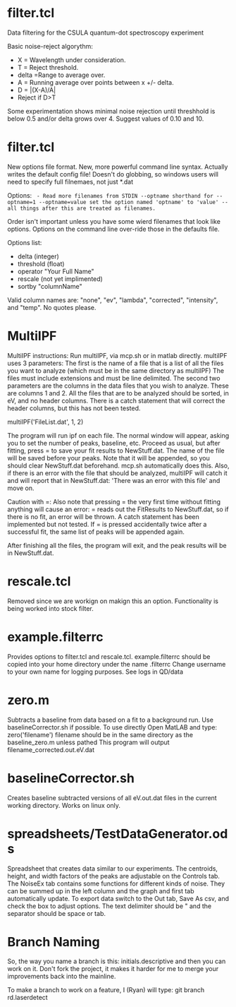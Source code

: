 filter.tcl
==========
Data filtering for the CSULA quantum-dot spectroscopy experiment

Basic noise-reject algorythm:

* X = Wavelength under consideration.
* T = Reject threshold.
* delta =Range to average over.
* A = Running average over points between x +/- delta.
* D = |(X-A)/A|
* Reject if D>T

Some experimentation shows minimal noise rejection until threshhold is below 0.5
and/or delta grows over 4. Suggest values of 0.10 and 10.

filter.tcl
===========
New options file format. New, more powerful command line syntax. Actually writes the default config file! Doesn't do globbing, so windows users will need to specify full filnemaes, not just \*.dat

Options:
`
    -
Read more filenames from STDIN
    --optname
shorthand for --optname=1
    --optname=value
set the option named 'optname' to 'value'
    --
all things after this are treated as filenames.`

Order isn't important unless you have some wierd filenames that look like options. Options on the command line over-ride those in the defaults file.

Options list:
+ delta (integer)
+ threshold (float)
+ operator "Your Full Name"
+ rescale (not yet implimented)
+ sortby "columnName"

Valid column names are: "none", "ev", "lambda", "corrected", "intensity", and "temp". No quotes please.

MultiIPF
========

MultiIPF instructions:
Run multiIPF, via mcp.sh or in matlab directly. 
multiIPF uses 3 parameters: The first is the name of a file that is a list of all the files 
you want to analyze (which must be in the same directory as multiIPF) The files must include 
extensions and must be line delimited.
The second two parameters are the columns in the data files that you wish to analyze. These are columns 1 and 2.
All the files that are to be analyzed should be sorted, in eV, and no header columns. There is a catch statement that will 
correct the header columns, but this has not been tested.

multiIPF('FileList.dat', 1, 2)

The program will run ipf on each file. The normal window will appear, asking you to set the number of peaks, baseline, etc.
Proceed as usual, but after fitting, press = to save your fit results to NewStuff.dat. The name of the file will be saved before your peaks.
Note that it will be appended, so you should clear NewStuff.dat beforehand. mcp.sh automatically does this.
Also, if there is an error with the file that should be analyzed, multiIPF will catch it and will report that in NewStuff.dat: 
'There was an error with this file' and move on.

Caution with =:
Also note that pressing = the very first time without fitting anything will cause an error: = reads out the FitResults to NewStuff.dat, so 
if there is no fit, an error will be thrown. A catch statement has been implemented but not tested. If = is pressed accidentally twice after 
a successful fit, the same list of peaks will be appended again.

After finishing all the files, the program will exit, and the peak results will be in NewStuff.dat.

rescale.tcl
===========
Removed since we are workign on makign this an option. Functionality is being worked into stock filter.

example.filterrc
================
Provides options to filter.tcl and rescale.tcl. example.filterrc should be copied into your home directory under the name .filterrc
Change username to your own name for logging purposes. See logs in QD/data

zero.m
===============
Subtracts a baseline from data based on a fit to a background run.
Use baselineCorrector.sh if possible. To use directly
Open MatLAB and type: zero('filename')
filename should be in the same directory as the baseline_zero.m unless pathed
This program will output filename_corrected.out.eV.dat 

baselineCorrector.sh
===============
Creates baseline subtracted versions of all eV.out.dat files in the current working directory. 
Works on linux only. 

spreadsheets/TestDataGenerator.ods
===============
Spreadsheet that creates data similar to our experiments. The centroids, height, and width factors of the peaks
are adjustable on the Controls tab. The NoiseEx tab contains some functions for different kinds of noise.
They can be summed up in the left column and the graph and first tab automatically update.
To export data switch to the Out tab, Save As csv, and check the box to adjust options. The text delimiter should be "
and the separator should be space or tab.

Branch Naming
=============
So, the way you name a branch is this: initials.descriptive and then you
can work on it. Don't fork the project, it makes it harder for me to merge your improvements back into the mainline.

To make a branch to work on a feature, I (Ryan) will type: git branch rd.laserdetect
